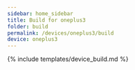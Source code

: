 ```yaml
---
sidebar: home_sidebar
title: Build for oneplus3
folder: build
permalink: /devices/oneplus3/build
device: oneplus3
---
```

{% include templates/device_build.md %}
